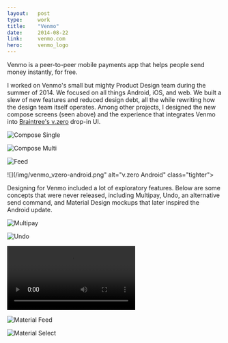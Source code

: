 ```yaml
---
layout:   post
type:     work
title:    "Venmo"
date:     2014-08-22
link:     venmo.com
hero:     venmo_logo
---
```


Venmo is a peer-to-peer mobile payments app that helps people send money instantly, for free.

<p>I worked on Venmo's small but mighty Product Design team during the summer of 2014. We focused on all things Android, iOS, and web. We built a slew of new features and reduced design debt, all the while rewriting how the design team itself operates. Among other projects, I designed the new compose screens (seen above) and the experience that integrates Venmo into <a href="https://www.braintreepayments.com/v.zero">Braintree's v.zero</a> drop-in UI.</p>

![Compose Single](/img/venmo_store-single.png)

![Compose Multi](/img/venmo_store-multi.png)

![Feed](/img/venmo_store-feed.png)

![](/img/venmo_vzero-android.png" alt="v.zero Android" class="tighter">

Designing for Venmo included a lot of exploratory features. Below are some concepts that were never released, including Multipay, Undo, an alternative send command, and Material Design mockups that later inspired the Android update.

![Multipay](/img/venmo_multipay.png)

![Undo](/img/venmo_undo.png)

<div class="embed-container tightest">
  <video class="shadow" autoplay loop>
    <source src="/images/venmo_slider.webm" type="video/webm">
  </video>
</div>

![Material Feed](/img/venmo_material-feed.png)

![Material Select](/img/venmo_material-friends.png)
